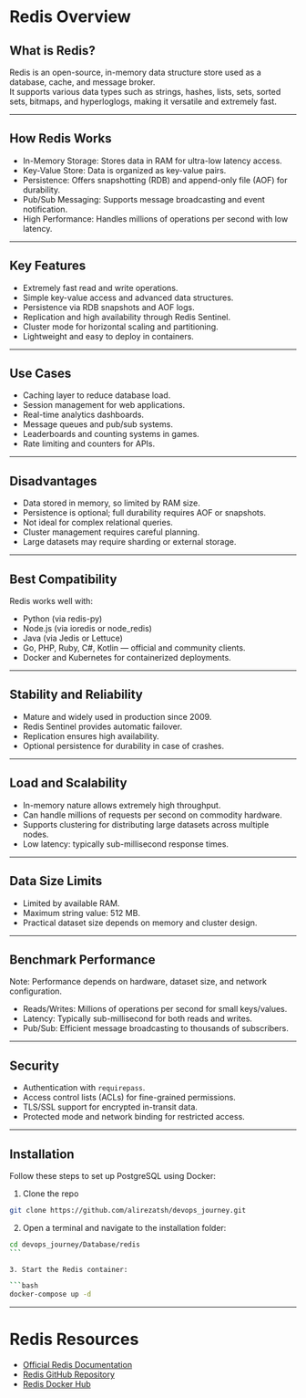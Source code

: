 # Redis Overview

## What is Redis?
Redis is an open-source, in-memory data structure store used as a database, cache, and message broker.  
It supports various data types such as strings, hashes, lists, sets, sorted sets, bitmaps, and hyperloglogs, making it versatile and extremely fast.

---

## How Redis Works
- In-Memory Storage: Stores data in RAM for ultra-low latency access.
- Key-Value Store: Data is organized as key-value pairs.
- Persistence: Offers snapshotting (RDB) and append-only file (AOF) for durability.
- Pub/Sub Messaging: Supports message broadcasting and event notification.
- High Performance: Handles millions of operations per second with low latency.

---

## Key Features
- Extremely fast read and write operations.
- Simple key-value access and advanced data structures.
- Persistence via RDB snapshots and AOF logs.
- Replication and high availability through Redis Sentinel.
- Cluster mode for horizontal scaling and partitioning.
- Lightweight and easy to deploy in containers.

---

## Use Cases
- Caching layer to reduce database load.
- Session management for web applications.
- Real-time analytics dashboards.
- Message queues and pub/sub systems.
- Leaderboards and counting systems in games.
- Rate limiting and counters for APIs.

---

## Disadvantages
- Data stored in memory, so limited by RAM size.
- Persistence is optional; full durability requires AOF or snapshots.
- Not ideal for complex relational queries.
- Cluster management requires careful planning.
- Large datasets may require sharding or external storage.

---

## Best Compatibility
Redis works well with:
- Python (via redis-py)
- Node.js (via ioredis or node_redis)
- Java (via Jedis or Lettuce)
- Go, PHP, Ruby, C#, Kotlin — official and community clients.
- Docker and Kubernetes for containerized deployments.

---

## Stability and Reliability
- Mature and widely used in production since 2009.
- Redis Sentinel provides automatic failover.
- Replication ensures high availability.
- Optional persistence for durability in case of crashes.

---

## Load and Scalability
- In-memory nature allows extremely high throughput.
- Can handle millions of requests per second on commodity hardware.
- Supports clustering for distributing large datasets across multiple nodes.
- Low latency: typically sub-millisecond response times.

---

## Data Size Limits
- Limited by available RAM.
- Maximum string value: 512 MB.
- Practical dataset size depends on memory and cluster design.

---

## Benchmark Performance
Note: Performance depends on hardware, dataset size, and network configuration.

- Reads/Writes: Millions of operations per second for small keys/values.
- Latency: Typically sub-millisecond for both reads and writes.
- Pub/Sub: Efficient message broadcasting to thousands of subscribers.

---

## Security
- Authentication with `requirepass`.
- Access control lists (ACLs) for fine-grained permissions.
- TLS/SSL support for encrypted in-transit data.
- Protected mode and network binding for restricted access.

---

## Installation

Follow these steps to set up PostgreSQL using Docker:

1. Clone the repo

```bash
git clone https://github.com/alirezatsh/devops_journey.git

```
2. Open a terminal and navigate to the installation folder:

```bash
cd devops_journey/Database/redis
‍```

3. Start the Redis container:

```bash
docker-compose up -d
```

---

# Redis Resources

- [Official Redis Documentation](https://redis.io/docs/)
- [Redis GitHub Repository](https://github.com/redis/redis)
- [Redis Docker Hub](https://hub.docker.com/_/redis)
